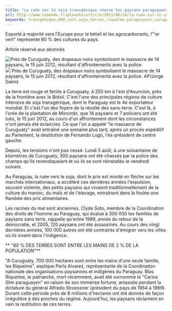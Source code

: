 ```yaml
---
title: "La ruée sur le soja transgénique chasse les paysans paraguayens de leurs terres"
url: http://www.lemonde.fr/planete/article/2013/08/24/la-ruee-sur-le-soja-transgenique-chasse-les-paysans-paraguayens-de-leurs-terres_3465907_3244.html
keywords: transgénique,000,cest,soja,terres,riquelme,paraguayens,curuguaty,terre,prix,chasse,ruée,paraguay,paysans
---
```

Exporté à majorité vers l\'Europe pour le bétail et les agrocarburants, l\'\"or vert\" représente 80 % des cultures du pays.

Article réservé aux abonnés

![Près de Curuguaty, des drapeaux noirs symbolisent le massacre de 14 paysans, le 15 juin 2012, résultant d\'affrontements avec la police.](https://img.lemde.fr/2013/08/24/0/0/1024/683/688/0/60/0/ill_3465883_b0e6_ap855086243708.jpg) ![](https://img.lemde.fr/2013/08/24/0/0/1024/683/688/0/60/0/ill_3465883_b0e6_ap855086243708.jpg) Près de Curuguaty, des drapeaux noirs symbolisent le massacre de 14 paysans, le 15 juin 2012, résultant d\'affrontements avec la police. AP/Jorge Saenz

La terre est rouge et fertile à Curuguaty, à 250 km à l\'est d\'Asunción, près de la frontière avec le Brésil. C\'est l\'une des principales régions de culture intensive de soja transgénique, dont le Paraguay est le 4e exportateur mondial. Et c\'est l\'un des foyers de la révolte des sans-terre. C\'est là, à l\'orée de la plantation de Morombi, que 14 paysans et 7 policiers ont été tués, le 15 juin 2012, au cours d\'un affrontement dont les circonstances n\'ont jamais été éclaircies. Ce que l\'on a appelé \"le massacre de Curuguaty\" avait entraîné une semaine plus tard, après un procès expéditif au Parlement, la destitution de Fernando Lugo, l\'ex-président de centre gauche.

Depuis, les tensions n\'ont pas cessé. Lundi 5 août, à une soixantaine de kilomètres de Curuguaty, 300 paysans ont été chassés par la police des champs qu\'ils revendiquaient et où ils se sont réinstallés le vendredi suivant.

Au Paraguay, la ruée vers le soja, dont le prix est monté en flèche sur les marchés internationaux, a accéléré ces dernières années l\'expulsion, souvent violente, des petits paysans qui vivaient traditionnellement de la culture du manioc, du maïs et de l\'élevage, entraînant dans la foulée une flambée des prix alimentaires.

Les racines du mal sont anciennes. Clyde Soto, membre de la Coordination des droits de l\'homme au Paraguay, qui évalue à 300 000 les familles de paysans sans terre, rappelle qu\'entre 1989, année du retour de la démocratie, et 2005, 120 paysans ont été assassinés. Au cours des vingt dernières années, 100 000 autres ont été contraints d\'émigrer vers les villes où ils vivent dans l\'indigence.

** \"80 % DES TERRES SONT ENTRE LES MAINS DE 2 % DE LA POPULATION\"**

\"A Curuguaty, 700 000 hectares sont entre les mains d\'une seule famille, les Riquelme\", explique Perla Alvarez, représentante de la Coordination nationale des organisations paysannes et indigènes du Paraguay. Blas Riquelme, le patriarche, mort récemment, avait été surnommé le \"Carlos Slim paraguayen\" en raison de son immense fortune, amassée pendant la dictature du général Alfredo Stroessner (président du pays de 1954 à 1989). Durant cette période près de 8 millions d\'hectares ont été donnés de façon irrégulière à des proches du régime. Aujourd\'hui, les paysans réclament en vain la restitution de ces terres.
